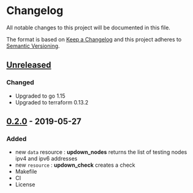 # Changelog

All notable changes to this project will be documented in this file.

The format is based on [Keep a Changelog](http://keepachangelog.com/en/1.0.0/)
and this project adheres to [Semantic Versioning](http://semver.org/spec/v2.0.0.html).

## [Unreleased]

### Changed

- Upgraded to go 1.15
- Upgraded to terraform 0.13.2

## [0.2.0] - 2019-05-27

### Added

- new `data` resource : **updown_nodes** returns the list of testing nodes ipv4 and ipv6 addresses
- new `resource` : **updown_check** creates a check
- Makefile
- CI
- License

[Unreleased]: https://github.com/mvisonneau/terraform-provider-updown/compare/0.2.0...HEAD
[0.2.0]: https://github.com/mvisonneau/terraform-provider-updown/tree/0.2.0
